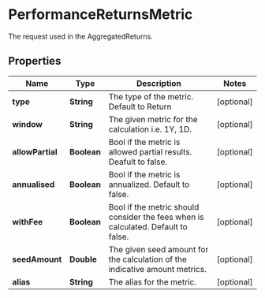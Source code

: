 

# PerformanceReturnsMetric

The request used in the AggregatedReturns.

## Properties

Name | Type | Description | Notes
------------ | ------------- | ------------- | -------------
**type** | **String** | The type of the metric. Default to Return |  [optional]
**window** | **String** | The given metric for the calculation i.e. 1Y, 1D. |  [optional]
**allowPartial** | **Boolean** | Bool if the metric is allowed partial results. Deafult to false. |  [optional]
**annualised** | **Boolean** | Bool if the metric is annualized. Default to false. |  [optional]
**withFee** | **Boolean** | Bool if the metric should consider the fees when is calculated. Default to false. |  [optional]
**seedAmount** | **Double** | The given seed amount for the calculation of the indicative amount metrics. |  [optional]
**alias** | **String** | The alias for the metric. |  [optional]



